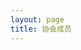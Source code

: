 ```yaml
---
layout: page
title: 协会成员
---
```


<script setup>
    import {
        VPTeamPage,
        VPTeamPageTitle,
        VPTeamMembers,
        VPTeamPageSection
    } from 'vitepress/theme';

    const members2026 = [ ]

    const members2025 = [ ]

    const members2024 = [ 
        {
            avatar: "/avatar/zouzhuoang.jpg",
            desc: "青春猪头少年不会梦到xcpc金牌学姐",
            links: [
                {
                    icon: {
                        svg: "<img src=\"/cf.png\"  alt=\"Codeforces\"/>"
                    },
                    link: "https://codeforces.com/profile/zouzhuoang"
                }
            ],
            name: "yfffftuifuy",
            org: "计算机学院"
        },
        {
            avatar: "/avatar/haer.jpg",
            desc: "真的除了帅一无是处了吗",
            links: [
                {
                    icon: {
                        svg: "<img src=\"/cf.png\"  alt=\"Codeforces\"/>"
                    },
                    link: "https://codeforces.com/profile/haer"
                }
            ],
            name: "haer",
            org: "计算机"
        },
  {
            avatar: "/avatar/Cappuccino_.jpg",
            desc: "何须浅碧深红色",
              links: [
                {
                    icon: {
                        svg: "<img src=\"/cf.png\"  alt=\"Codeforces\"/>"
                    },
                      link: "https://codeforces.com/profile/Cappuccino."
                }
            ],
            name: "晏维阳",
            org: "计算机学院"
  },
        {
            avatar: "/avatar/OrionWong.jpg",
            desc: "什么？你说无牌而终？
那你的学分绩肯定很高吧！
啊？学分绩也烂了？
那肯定是项目大牛吧！
啊？项目也不会？
那肯定是天天在谈恋爱吧！
啊？没有npy吗？
好可怜哦，雜魚醬～",
            links: [
                {
                    icon: {
                        svg: "<img src=\"/cf.png\"  alt=\"Codeforces\"/>"
                    },
                    link: "https://codeforces.com/profile/OrionWong"
                }
            ],
            name: "致好人的奏鸣曲",
            org: "计算机学院"
        },
]

    const members2023 = [
        {
            name: "Cloud_Wind",
            desc: "羡慕会羡慕的羡慕者",
            avatar: "/avatar/default.jpg",
            org: '计算机学院',
            links: [
                {
                    icon: {svg: '<img src="/cf.png"  alt="Codeforces"/>'},
                    link: 'https://codeforces.com/profile/Cloud_Wind'
                },
            ]
        },
        {
            name: "Whitecarrot",
            desc: "pityboy",
            avatar: "/avatar/Whitecarrot.jpg",
            org: '计算机学院',
            links: [
                {
                    icon: {svg: '<img src="/cf.png"  alt="Codeforces"/>'},
                    link: 'https://codeforces.com/profile/Whitecarrot'
                },
            ]
        },
        {
            name: "Serendipity",
            desc: "Hello World",
            avatar: "/avatar/Serendipity.jpg",
            org: '计算机学院',
            links: [
                {
                    icon: {svg: '<img src="/cf.png"  alt="Codeforces"/>'},
                    link: 'https://codeforces.com/profile/serendipity565'
                },
            ]
        },
        {
            name: "Harden5",
            desc: "23最不会狗叫的",
            avatar: "/avatar/Harden5.jpg",
            org: '计算机学院',
            links: [
                {
                    icon: {svg: '<img src="/cf.png"  alt="Codeforces"/>'},
                    link: 'https://codeforces.com/profile/Harden5'
                },
            ]
        },
        {
            name: "Kafdx",
            desc: "想像大家一样厉害",
            avatar: "/avatar/Kafdx.jpg",
            org: '计算机学院',
            links: [
                {
                    icon: {svg: '<img src="/cf.png"  alt="Codeforces"/>'},
                    link: 'https://codeforces.com/profile/genshin-expert'
                },
            ]
        },
        {
            name: ".",
            desc: "人",
            avatar: "/avatar/default.jpg",
            org: '计算机学院',
            links: [
                {
                    icon: {svg: '<img src="/cf.png"  alt="Codeforces"/>'},
                    link: 'https://codeforces.com/profile/PVZ123'
                },
            ]
        },
        {
            name: "fervor_w",
            desc: "喜欢羡慕以及羡慕羡慕",
            avatar: "/avatar/fervor_w.jpg",
            org: '人工智能教育学部 数据科学与大数据技术',
            links: [
                {
                    icon: {svg: '<img src="/cf.png"  alt="Codeforces"/>'},
                    link: 'https://codeforces.com/profile/fervor_w'
                },
            ]
        },{
            name: "Sirius10000",
            desc: "我？",
            avatar: "/avatar/Sirius10000.jpg",
            org: '人工智能教育学部 人工智能',
            links: [
                {
                    icon: {svg: '<img src="/cf.png"  alt="Codeforces"/>'},
                    link: 'https://codeforces.com/profile/Sirius10000'
                },
            ]
        },{
            name: "Windows2066",
            desc: "擅长羡慕，狗叫，赤石和红温",
            avatar: "/avatar/windows2066.jpg",
            org: '计算机学院',
            links: [
                {
                    icon: {svg: '<img src="/cf.png"  alt="Codeforces"/>'},
                    link: 'https://codeforces.com/profile/Windows2066'
                },
            ]
        },
    ];
    const members2022 = [
        {
            name: "Sadbo1",
            desc: "下头男",
            avatar: "/avatar/Sadbo1.jpg",
            org: '计算机学院',
            links: [
                {
                    icon: {svg: '<img src="/cf.png"  alt="Codeforces"/>'},
                    link: 'https://codeforces.com/profile/imsosad'
                },
            ]
        },
        {
            name: "wang_by",
            desc: "只是低能",
            avatar: "/avatar/wang_by.jpg",
            org: '计算机学院',
            links: [
                {icon: {svg: '<img src="/cf.png"  alt="Codeforces"/>'}, link: 'https://codeforces.com/profile/wang_by'},
            ]
        },
        {
            name: "wzxccnuwzx",
            desc: "华师懒人,不想动",
            avatar: "/avatar/wzxccnuwzx.jpg",
            org: '计算机学院',
            links: [
                {
                    icon: {svg: '<img src="/cf.png"  alt="Codeforces"/>'},
                    link: 'https://codeforces.com/profile/wzxccnuwzx210'
                },
            ]
        },
        {
            name: "sheep",
            desc: "什么都垫底 (",
            avatar: "/avatar/sheep.jpg",
            org: '计算机学院',
            links: [
                {
                    icon: {svg: '<img src="/cf.png"  alt="Codeforces"/>'},
                    link: 'https://codeforces.com/profile/ccnusheep'
                },
            ]
        },
        {
            name: "砥",
            desc: "这个人很懒，没有简介，快提醒他写简介",
            avatar: "/avatar/砥.jpg",
            org: '人工智能教育学部',
            links: [
                {
                    icon: {svg: '<img src="/cf.png"  alt="Codeforces"/>'},
                    link: 'https://codeforces.com/profile/woertt'
                },
            ]
        },
        {
            name: "writingdog",
            desc: "这是谁？",
            avatar: "/avatar/writingdog.jpg",
            org: '计算机学院',
            links: [
                {
                    icon: {svg: '<img src="/cf.png"  alt="Codeforces"/>'},
                    link: 'https://codeforces.com/profile/writingdog'
                },
            ]
        },
        {
            name: "Wqsing",
            desc: "别学离散了，成为单位元了！",
            avatar: "/avatar/Wqsing.jpg",
            org: '人工智能教育学部 大数据',
            links: [
                {
                    icon: {svg: '<img src="/cf.png"  alt="Codeforces"/>'},
                    link: 'https://codeforces.com/profile/Wqq2022214662'
                },
            ]
        },
        {
            name: "VladmirZ",
            desc: "｛\"code\": 418, \"msg\": \"I\'m a teapot\"｝",
            avatar: "/avatar/VladmirZ.jpg",
            org: '人工智能教育学部 教育技术学',
            sponsor: '/sponsor/VladmirZ.png',
            links: [
                {
                    icon: {svg: '<img src="/cf.png"  alt="Codeforces"/>'},
                    link: 'https://codeforces.com/profile/VladmirZ'
                },
            ]
        },
        {
            name: "neurotic",
            desc: "yb与sp的挂件",
            avatar: "/avatar/neurotic.jpg",
            org: '计算机学院',
            links: [
                {
                    icon: {svg: '<img src="/cf.png"  alt="Codeforces"/>'},
                    link: 'https://codeforces.com/profile/Neurotical'
                },
            ]
        },
        {
            name: "张小盆",
            desc: "你是小盆？那我是谁袜(⊙o⊙)？",
            avatar: "/avatar/张小盆.jpg",
            org: '计算机学院',
            links: [
                {
                    icon: {svg: '<img src="/cf.png"  alt="Codeforces"/>'},
                    link: 'https://codeforces.com/profile/zhangxiaopen'
                },
            ]
        },
        {
            name: "LogSingleDog",
            desc: "既没头脑，又不高兴",
            avatar: "/avatar/LogSingleDog.jpg",
            org: '计算机学院',
            links: [
                {
                    icon: {svg: '<img src="/cf.png"  alt="Codeforces"/>'},
                    link: 'https://codeforces.com/profile/LogSingleDog'
                },
            ]
        },
        {
            name: "Clementine",
            desc: "灰名大菜鸡",
            avatar: "/avatar/Clementine.jpg",
            org: '计算机学院',
            links: [
                {
                    icon: {svg: '<img src="/cf.png"  alt="Codeforces"/>'},
                    link: 'https://codeforces.com/profile/2865730850'
                },
            ]
        },
        {
            name: "zeng_wj",
            desc: "这个人更懒，懒到收付款都懒得放......",
            avatar: "/avatar/zeng_wj.jpg",
            org: '计算机学院',
            links: [
                {icon: {svg: '<img src="/cf.png"  alt="Codeforces"/>'}, link: 'https://codeforces.com/profile/zeng_wj'},
            ]
        },
    ];
    const members2021 = [
        {
            avatar: '/avatar/red.jpg',
            name: 'Red',
            desc: '大光头',
            org: '计算机学院',
            links: [
                {icon: {svg: '<img src="/cf.png"  alt="Codeforces"/>'}, link: 'https://codeforces.com/profile/ahey'},
            ]
        },
        {
            avatar: '/avatar/Constantine.jpg',
            name: 'Constantine',
            desc: '惟以平旦之孤星<br/>何胜东方之既白',
            org: '计算机学院',
            links: [
                {
                    icon: {svg: '<img src="/cf.png"  alt="Codeforces"/>'},
                    link: 'https://codeforces.com/profile/ClarkConstantine'
                },
            ]
        },
        {
            avatar: '/avatar/DengJ.jpg',
            name: 'DengJ',
            desc: '2021级  华为基地班',
            org: '计算机学院',
            links: [
                {icon: {svg: '<img src="/cf.png"  alt="Codeforces"/>'}, link: 'https://codeforces.com/profile/DengJ'},
            ]
        },
        {
            avatar: '/avatar/小念.png',
            name: '小念',
            desc: "真是会虚情假意呢<br/>想学算法是你们的自由，你们就请便吧<br/>到现在都还执着于xcpc，真难看<br/>你也差不多该忘记了吧<br/>那么那个比赛（蓝桥杯）算什么<br/>你讲的话和做的事全都互相矛盾<br/>我的湖北省赛队伍已经毁了<br/>绝对不可能再复活了<br/>我已经亲手将它结束了<br/>没有人那样拜托你<br/>这是最后的警告<br/>今后不要再和代码扯上关系了<br/>你是抱着多大的觉悟说出这种话的<br/>你只不过是一个学生，有办法背负其他人的人生吗<br/>“什么都愿意做”就是这么沉重的话<br/>做不来的事就别轻易说出口<br/>你这个人，满脑子都只想到自己呢",
            org: '计算机学院',
            links: [
                {
                    icon: {svg: '<img src="/cf.png"  alt="Codeforces"/>'},
                    link: 'https://codeforces.com/profile/starrall'
                },
            ]
        },
        {
            name: "ggboyy",
            desc: "喜欢多项式,但可能这辈子不能在赛场开出一道",
            avatar: "/avatar/ggboyy.jpg",
            org: '计算机学院',
            links: [
                {icon: {svg: '<img src="/cf.png"  alt="Codeforces"/>'}, link: 'https://codeforces.com/profile/ggboyy'},
            ]
        },
        {
            name: "🤩",
            desc: "🦄🐈🐈🐈",
            avatar: "/avatar/通天塔.jpg",
            org: '计算机学院',
            links: [
                {icon: {svg: '<img src="/cf.png"  alt="Codeforces"/>'}, link: 'https://codeforces.com/profile/foghorn'},
            ]
        },
        {
            name: "HuiZi",
            desc: "给我一个枕头，我能睡一整天",
            avatar: "/avatar/HuiZi.jpg",
            org: '人工智能教育学部 数字媒体技术',
            links: [
                {icon: {svg: '<img src="/cf.png"  alt="Codeforces"/>'}, link: 'https://codeforces.com/profile/HuiZi'},
            ]
        },
        {
            name: "Aiplc",
            desc: "计算机学院21级ACM唯一无评优废物",
            avatar: "/avatar/Aiplc.jpeg",
            org: '计算机学院',
            links: [
                {icon: {svg: '<img src="/cf.png"  alt="Codeforces"/>'}, link: 'https://codeforces.com/profile/Aoisrot'},
            ]
        },
        {
            name: "1935Zz",
            desc: "追风赶月莫停留<br/>平芜尽处是春山",
            avatar: "/avatar/1935Zz.jpeg",
            org: '计算机学院',
            links: [
                {icon: {svg: '<img src="/cf.png"  alt="Codeforces"/>'}, link: 'https://codeforces.com/profile/1935Zz'},
            ]
        },
        {
            name: "s62238",
            desc: "在线征婚，qq:1518376220速加",
            avatar: "/avatar/s62238.jpg",
            org: '人工智能教育学部 大数据',
            links: [
                {icon: {svg: '<img src="/cf.png"  alt="Codeforces"/>'}, link: 'https://codeforces.com/profile/yuhyuhy'},
            ]
        },
        {
            name: "TSerendipity",
            desc: "早睡早起",
            avatar: "/avatar/TSerendipity.jpg",
            org: '计算机学院',
            links: [
                {
                    icon: {svg: '<img src="/cf.png"  alt="Codeforces"/>'},
                    link: 'https://codeforces.com/profile/TSerendipity'
                },
            ]
        },
        {
            name: "chengor",
            desc: "cccccccccccccccccccccccccccccccccccccccccccccccccccccccccccccccccccccccccccccccccccccccccccccccccccccccccccccccccccccccccccccccccccccccccccccccccccccccccccccccccccccccccccccccccccccccccc",
            avatar: "/avatar/chengor.jpg",
            org: '人工智能教育学部 大数据',
            links: [
                {icon: {svg: '<img src="/cf.png"  alt="Codeforces"/>'}, link: 'https://codeforces.com/profile/chengor'},
            ]
        },
    ];
    const members2020 = [
        {
            avatar: '/avatar/xiong_dream_master.jpg',
            name: 'xiong_dream_master',
            desc: 'I can\'t go back to yesterday because I was a different person then.',
            title: 'ICPC金 / 北航硕',
            org: '计算机学院',
            links: [
                {
                    icon: {svg: '<img src="/cf.png"  alt="Codeforces"/>'},
                    link: 'https://codeforces.com/profile/xiong_dream_master'
                },
            ]
        },
        {
            avatar: '/avatar/Chime.jpg',
            name: 'Chime（ZIMA）',
            desc: '犬吠 · King',
            title: 'ICPC金 / 浙大cs硕',
            org: '计算机学院',
            links: [
                {
                    icon: {svg: '<img src="/cf.png"  alt="Codeforces"/>'},
                    link: 'https://codeforces.com/profile/chime'
                },
            ]
        },
        {
            avatar: '/avatar/Sirly.jpg',
            name: 'Sirly',
            desc: '搞LLM去了',
            title: '东吴证券',
            org: '人工智能教育学部',
        },
        {
            avatar: '/avatar/zgt2001.jpg',
            name: 'zgt2001',
            desc: '如果这题过了，请我把我的头像挂在队友床头',
            org: '计算机学院',
        },
        {
            avatar: '/avatar/Happy_water.jpg',
            name: 'Happy_water',
            desc: '原始人，起洞！',
            org: '计算机学院',
        },
        {
            avatar: '/avatar/zekun.jpg',
            name: 'zekun',
            org: '人工智能教育学部',
        },
        {
            avatar: '/avatar/sanfen.jpg',
            name: 'sanfen',
            title: '世界',
            desc: '虽然我叫sanfen但我不会三分',
            org: '计算机学院',
        },
        {
            avatar: '/avatar/雾满杨溪.jpg',
            name: '雾满杨溪',
            title: '美团infra',
            desc: 'QQ344327193',
            org: '计算机学院',
        },
        {
            avatar: '/avatar/pipe_dream.jpg',
            name: 'pipe_dream',
            desc: '这个人很懒，什么都没写',
            org: '人工智能教育学部',
        },
    ];
    const members2019 = [
        {
            avatar: '/avatar/jiang_jiang.png',
            name: 'jiang_jiang',
            desc: '̊ଳ ̊',
            title: 'XCPC银 / 快手',
            org: '计算机学院',
        },
        {
            avatar: '/avatar/cminus.jpg',
            name: 'cminus',
            desc: '地球和学校能不能在组会前爆炸（已黑化）',
            title: '深职院硕',
            org: '计算机学院',
        },
        {
            avatar: '/avatar/csa.jpeg',
            name: 'csa',
            desc: 'allin美股中',
            title: '不知名小厂',
            org: '计算机学院',
        }, 
        {
            avatar: '/avatar/convicnow.png',
            name: 'convicnow',
            desc: 'why striving',
            title: '字节',
            org: '计算机学院',
        },    
        {
            avatar: '/avatar/Liu,Yaowei.jpg',
            name: 'Liu,Yaowei',
            desc: '宇宙之大，能够相识，已是难得',
            title: '美团杂工',
            org: '计算机学院',
        },   
        {
            avatar: '/avatar/lebrontianyi.jpg',
            name: 'lebrontianyi',
            desc: '∑痛苦==∑幸福',
            title: '华科硕',
            org: '人工智能教育学部',
        },
    ];
    const members2018 = [
        {
            name: "hyta4982",
            desc: "想上cf红名的打工人，欢迎学弟学妹找我内推",
            avatar: "/avatar/hyta4982.jpg",
            title: "XCPC金 / 小马智行决策规划算法工程师",
            org: '首届大数据小白鼠',
            links: [
                {
                    icon: {svg: '<img src="/cf.png"  alt="Codeforces"/>'},
                    link: 'https://codeforces.com/profile/hyta4982'
                },
            ]
        },
    ];
    const members2017 = [
        {
            avatar: '/avatar/邓艾.jpg',
            name: '邓艾',
            desc: 'Always Day 1',
            title: 'ICPC金 / 清华硕',
            org: '计算机学院',
        },
        {
            avatar: '/avatar/雨橙.jpg',
            name: '雨橙',
            desc: '三天不练手生',
            org: '计算机学院',
        },
        {
            avatar: '/avatar/白禾笙菌.jpg',
            name: '白禾笙菌',
            desc: '美好难敌岁月，孤独贯穿始终。',
            org: '计算机学院',
        },
        {
            avatar: '/avatar/zyf.jpg',
            name: 'zyf',
            /* title: '资深游戏客户端开发，就职于北京某游戏大厂', */
            desc: '干啥啥不行，花里胡哨第一名',
            org: '计算机学院',
            links: [
                {
                    icon: {svg: '<img src="/cf.png"  alt="Codeforces"/>'},
                    link: 'https://codeforces.com/profile/debugforever'
                },
            ]
        },
    ];
    const members2016 = [
        {
            avatar: '/avatar/Hooinkyoma.jpg',
            name: 'Hooinkyoma',
            desc: '华中师大一附中诚聘教练，详情qq：982253033 或者+v: z982253033',
            title: 'ICPC金 / 华师一附中教练 / 北大硕',
            org: '计算机学院',
        },
    ];
    const members2015 = [
        {
            avatar: '/avatar/myk.jpg',
            name: '孟永康',
            desc: '微信 fanesemyk',
            title: '衍复投资',
            org: '计算机学院',
        },
        {
            avatar: '/avatar/ExRoc.jpg',
            name: 'ExRoc',
            desc: '因为追着雪，所以遇见山，因为看见光，就勇敢做了梦。',
            title: 'ccnu 铜铜铜 / 字节跳动 / 拼多多',
            org: '物理科学与技术学院',
        },
    ];   
    const members2013 = [
        {
            avatar: '/avatar/xuelanghu.jpg',
            name: 'xuelanghu',
            desc: '我们再来一次，这次好好来',
            title: 'ccnu铁王 / 华为 / 安途智行',
            org: '计算机学院',
        },     
        {
            avatar: '/avatar/nndxy.jpg',
            name: 'nndxy',
            desc: '永不丧失对生活的热情，人生就是要不停地战斗！',
            title: 'ccnu铁王队友 / 华为',
            org: '计算机学院',
        },
    ];  
    const members2012 = [
        {
            avatar: '/avatar/Iris_Zeng.jpg',
            name: 'Iris_Zeng',
            desc: 'msbct！(马上被辞退！)',
            title: 'icpc 铁铜银 / 华为',
            org: '计算机学院',
        },
    ];
</script>

<VPTeamPage>
    <VPTeamPageTitle>
        <template #title>CCNU ACM协会</template>
        <template #lead>太庙</template>
    </VPTeamPageTitle>
    <VPTeamPageSection>
        <template #title>2024级</template>
        <template #lead>...</template>
        <template #members>
            <VPTeamMembers size="small" :members="members2024"/>
        </template>
    </VPTeamPageSection>
    <VPTeamPageSection>
        <template #title>2023级</template>
        <template #lead>...</template>
        <template #members>
            <VPTeamMembers size="small" :members="members2023"/>
        </template>
    </VPTeamPageSection>
    <VPTeamPageSection>
        <template #title>2022级</template>
        <template #lead>...</template>
        <template #members>
            <VPTeamMembers size="small" :members="members2022"/>
        </template>
    </VPTeamPageSection>
    <VPTeamPageSection>
        <template #title>2021级</template>
        <template #lead>...</template>
        <template #members>
            <VPTeamMembers size="small" :members="members2021"/>
        </template>
    </VPTeamPageSection>
    <VPTeamPageSection>
        <template #title>2020级</template>
        <template #lead>...</template>
        <template #members>
            <VPTeamMembers size="small" :members="members2020"/>
        </template>
    </VPTeamPageSection>
    <VPTeamPageSection>
        <template #title>2019级</template>
        <template #lead>...</template>
        <template #members>
            <VPTeamMembers size="small" :members="members2019"/>
        </template>
    </VPTeamPageSection>
    <VPTeamPageSection>
        <template #title>2018级</template>
        <template #lead>...</template>
        <template #members>
            <VPTeamMembers size="small" :members="members2018"/>
        </template>
    </VPTeamPageSection>
    <VPTeamPageSection>
        <template #title>2017级</template>
        <template #lead>...</template>
        <template #members>
            <VPTeamMembers size="small" :members="members2017"/>
        </template>
    </VPTeamPageSection>
    <VPTeamPageSection>
        <template #title>2016级</template>
        <template #lead>...</template>
        <template #members>
            <VPTeamMembers size="small" :members="members2016"/>
        </template>
    </VPTeamPageSection>
    <VPTeamPageSection>
        <template #title>2015级</template>
        <template #lead>...</template>
        <template #members>
            <VPTeamMembers size="small" :members="members2015"/>
        </template>
    </VPTeamPageSection>  
    <VPTeamPageSection>
        <template #title>2013级</template>
        <template #lead>...</template>
        <template #members>
            <VPTeamMembers size="small" :members="members2013"/>
        </template>
    </VPTeamPageSection>  
    <VPTeamPageSection>
        <template #title>2012级</template>
        <template #lead>...</template>
        <template #members>
            <VPTeamMembers size="small" :members="members2012"/>
        </template>
    </VPTeamPageSection>
</VPTeamPage>

